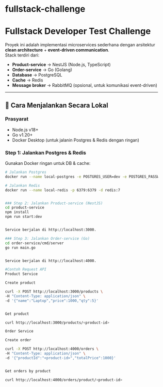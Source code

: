 # fullstack-challenge

# Fullstack Developer Test Challenge

Proyek ini adalah implementasi microservices sederhana dengan arsitektur **clean architecture** + **event-driven communication**.  
Stack terdiri dari:

- **Product-service** → NestJS (Node.js, TypeScript)  
- **Order-service** → Go (Golang)  
- **Database** → PostgreSQL  
- **Cache** → Redis  
- **Message broker** → RabbitMQ (opsional, untuk komunikasi event-driven)  

---

## 🚀 Cara Menjalankan Secara Lokal

### Prasyarat
- Node.js v18+  
- Go v1.20+  
- Docker Desktop (untuk jalanin Postgres & Redis dengan ringan)

### Step 1: Jalankan Postgres & Redis
Gunakan Docker ringan untuk DB & cache:
```bash
# Jalankan Postgres
docker run --name local-postgres -e POSTGRES_USER=dev -e POSTGRES_PASSWORD=dev -e POSTGRES_DB=appdb -p 5432:5432 -d postgres:15

# Jalankan Redis
docker run --name local-redis -p 6379:6379 -d redis:7


### Step 2: Jalankan Product-service (NestJS)
cd product-service
npm install
npm run start:dev


Service berjalan di http://localhost:3000.

### Step 3: Jalankan Order-service (Go)
cd order-service/cmd/server
go run main.go


Service berjalan di http://localhost:4000.

#Contoh Request API
Product Service

Create product

curl -X POST http://localhost:3000/products \
-H "Content-Type: application/json" \
-d '{"name":"Laptop","price":1000,"qty":5}'


Get product

curl http://localhost:3000/products/<product-id>

Order Service

Create order

curl -X POST http://localhost:4000/orders \
-H "Content-Type: application/json" \
-d '{"productId":"<product-id>","totalPrice":1000}'


Get orders by product

curl http://localhost:4000/orders/product/<product-id>


